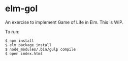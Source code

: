 elm-gol
========

An exercise to implement Game of Life in Elm. This is WIP.

To run:

```
$ npm install
$ elm package install
$ node_modules/.bin/gulp compile
$ open index.html
```
